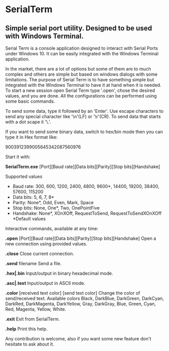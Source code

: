 # **SerialTerm**

## Simple serial port utility. Designed to be used with Windows Terminal.

Serial Term is a console application designed to interact with Serial Ports under Windows 10. It can be easily integrated with the Windows Terminal application.

In the market, there are a lot of options but some of them are to much complex and others are simple but based on windows dialogs with some limitations. The purpose of Serial Term is to have something simple but integrated with the Windows Terminal to have it at hand when it is needed. To start a new session open Serial Term type '.open', chose the desired values, and you are done. All the configurations can be performed using some basic commands.

To send some data, type it followed by an 'Enter'. Use escape characters to send any special character like '\\n'(LF) or '\\r'(CR). To send data that starts with a dot scape it '\\.'.

If you want to send some binary data, switch to hex/bin mode then you can type it in Hex format like:

9003912399005645342087560976

Start it with:

**SerialTerm.exe** [Port][Baud rate][Data bits][Parity][Stop bits][Handshake]

Supported values
 - Baud rate: 300, 600, 1200, 2400, 4800, 9600*, 14400, 19200, 38400, 57600, 115200
 - Data bits: 5, 6, 7, 8*
 - Parity: None*, Odd, Even, Mark, Space
 - Stop bits: None, One*, Two, OnePointFive
 - Handshake: None*, XOnXOff, RequestToSend, RequestToSendXOnXOff
  *Default values

Interactive commands, available at any time:

**.open** [Port][Baud rate][Data bits][Parity][Stop bits][Handshake]
  Open a new connection using provided values.

**.close**
  Close current connection.

**.send** filename
  Send a file.

**.hex|.bin**
  Input/output in binary hexadecimal mode.

**.asc|.text**
  Input/output in ASCII mode.

**.color** [received text color] [send text color]
  Change the color of send/received text. Available colors Black, DarkBlue, DarkGreen, DarkCyan, DarkRed,
  DarkMagenta, DarkYellow, Gray, DarkGray, Blue, Green, Cyan, Red, Magenta, Yellow, White.

**.exit**
  Exit from SerialTerm.

**.help**
  Print this help.

Any contribution is welcome, also if you want some new feature don't hesitate to ask about it. 